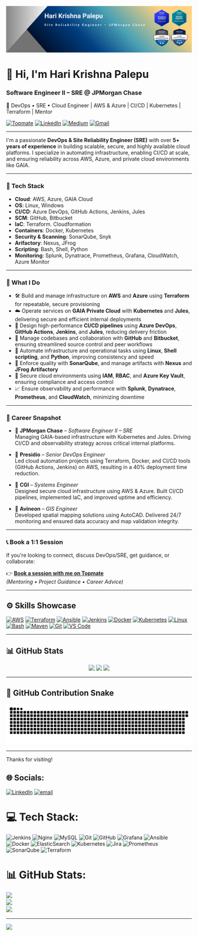 <div align="center">
  <img src="https://github.com/Haripalepu/Haripalepu/blob/main/git_banner5.png" alt="GitHub Banner" width="800"/>
</div>

# 👋 Hi, I'm Hari Krishna Palepu

### Software Engineer II – SRE @ JPMorgan Chase  
🚀 DevOps • SRE • Cloud Engineer | AWS & Azure | CI/CD | Kubernetes | Terraform | Mentor

[![Topmate](https://img.shields.io/badge/Topmate-Book%20a%201:1-green?logo=meetup&style=flat)](https://topmate.io/hari_palepu)
[![LinkedIn](https://img.shields.io/badge/LinkedIn-Connect-blue?logo=linkedin&style=flat)](https://www.linkedin.com/in/haripalepu/)
[![Medium](https://img.shields.io/badge/Medium-Blogs-black?logo=medium&style=flat)](https://medium.com/@hareepalepu)
[![Gmail](https://img.shields.io/badge/Email-harikpalepu@gmail.com-red?logo=gmail&style=flat)](mailto:harikpalepu@gmail.com)

---

I'm a passionate **DevOps & Site Reliability Engineer (SRE)** with over **5+ years of experience** in building scalable, secure, and highly available cloud platforms. I specialize in automating infrastructure, enabling CI/CD at scale, and ensuring reliability across AWS, Azure, and private cloud environments like GAIA.

---

### 🧰 Tech Stack

- **Cloud**: AWS, Azure, GAIA Cloud  
- **OS**: Linux, Windows
- **CI/CD**: Azure DevOps, GitHub Actions, Jenkins, Jules  
- **SCM**: GitHub, Bitbucket  
- **IaC**: Terraform. Cloudformation  
- **Containers**: Docker, Kubernetes 
- **Security & Scanning**: SonarQube, Snyk 
- **Arifactory**: Nexus, JFrog 
- **Scripting**: Bash, Shell, Python  
- **Monitoring**: Splunk, Dynatrace, Prometheus, Grafana, CloudWatch, Azure Monitor  

---

### 🔧 What I Do

- 🛠️ Build and manage infrastructure on **AWS** and **Azure** using **Terraform** for repeatable, secure provisioning  
- ☁️ Operate services on **GAIA Private Cloud** with **Kubernetes** and **Jules**, delivering secure and efficient internal deployments  
- 🚀 Design high-performance **CI/CD pipelines** using **Azure DevOps**, **GitHub Actions**, **Jenkins**, and **Jules**, reducing delivery friction  
- 📃️ Manage codebases and collaboration with **GitHub** and **Bitbucket**, ensuring streamlined source control and peer workflows  
- 🤖 Automate infrastructure and operational tasks using **Linux**, **Shell scripting**, and **Python**, improving consistency and speed  
- 🧪 Enforce quality with **SonarQube**, and manage artifacts with **Nexus** and **JFrog Artifactory**  
- 🔐 Secure cloud environments using **IAM**, **RBAC**, and **Azure Key Vault**, ensuring compliance and access control  
- 📈 Ensure observability and performance with **Splunk**, **Dynatrace**, **Prometheus**, and **CloudWatch**, minimizing downtime

---

### 💼 Career Snapshot

- 🏢 **JPMorgan Chase** – *Software Engineer II – SRE*  
  Managing GAIA-based infrastructure with Kubernetes and Jules. Driving CI/CD and observability strategy across critical internal platforms.

- 🏢 **Presidio** – *Senior DevOps Engineer*  
  Led cloud automation projects using Terraform, Docker, and CI/CD tools (GitHub Actions, Jenkins) on AWS, resulting in a 40% deployment time reduction.

- 🏢 **CGI** – *Systems Engineer*  
  Designed secure cloud infrastructure using AWS & Azure. Built CI/CD pipelines, implemented IaC, and improved uptime and efficiency.

- 🏢 **Avineon** – *GIS Engineer*  
  Developed spatial mapping solutions using AutoCAD. Delivered 24/7 monitoring and ensured data accuracy and map validation integrity.

---

### 📞 Book a 1:1 Session

If you're looking to connect, discuss DevOps/SRE, get guidance, or collaborate:

👉 [**Book a session with me on Topmate**](https://topmate.io/hari_palepu)  
*(Mentoring • Project Guidance • Career Advice)*

---

## ⚙️ Skills Showcase

<p align="left">
  <a href="https://aws.amazon.com" target="_blank"><img src="https://raw.githubusercontent.com/danielcranney/readme-generator/main/public/icons/skills/aws-colored.svg" width="36" height="36" alt="AWS" /></a>
  <a href="https://www.terraform.io/" target="_blank"><img src="https://cdn.jsdelivr.net/gh/devicons/devicon/icons/terraform/terraform-original.svg" width="40" height="40" alt="Terraform" /></a>
  <a href="https://www.ansible.com/" target="_blank"><img src="https://cdn.jsdelivr.net/gh/devicons/devicon/icons/ansible/ansible-original.svg" width="40" height="40" alt="Ansible" /></a>
  <a href="https://www.jenkins.io/" target="_blank"><img src="https://cdn.jsdelivr.net/gh/devicons/devicon/icons/jenkins/jenkins-original.svg" width="40" height="40" alt="Jenkins" /></a>
  <a href="https://www.docker.com/" target="_blank"><img src="https://cdn.jsdelivr.net/gh/devicons/devicon/icons/docker/docker-original.svg" width="40" height="40" alt="Docker" /></a>
  <a href="https://kubernetes.io/" target="_blank"><img src="https://cdn.jsdelivr.net/gh/devicons/devicon/icons/kubernetes/kubernetes-plain.svg" width="40" height="40" alt="Kubernetes" /></a>
  <a href="https://www.linux.org/" target="_blank"><img src="https://cdn.jsdelivr.net/gh/devicons/devicon/icons/linux/linux-original.svg" width="40" height="40" alt="Linux" /></a>
  <a href="https://www.gnu.org/software/bash/" target="_blank"><img src="https://cdn.jsdelivr.net/gh/devicons/devicon/icons/bash/bash-original.svg" width="40" height="40" alt="Bash" /></a>
  <a href="https://maven.apache.org/" target="_blank"><img src="https://cdn.jsdelivr.net/gh/devicons/devicon/icons/maven/maven-original.svg" width="40" height="40" alt="Maven" /></a>
  <a href="https://git-scm.com/" target="_blank"><img src="https://raw.githubusercontent.com/danielcranney/readme-generator/main/public/icons/skills/git-colored.svg" width="36" height="36" alt="Git" /></a>
  <a href="https://code.visualstudio.com/" target="_blank"><img src="https://raw.githubusercontent.com/danielcranney/readme-generator/main/public/icons/skills/visualstudiocode.svg" width="36" height="36" alt="VS Code" /></a>
</p>

---

## 📊 GitHub Stats

<div align="center">
  <img src="https://github-readme-stats.vercel.app/api?username=Haripalepu&theme=tokyonight&hide_border=false&include_all_commits=true&count_private=true"/>
  <img src="https://nirzak-streak-stats.vercel.app/?user=Haripalepu&theme=dark&hide_border=false" />
  <img src="https://github-readme-stats.vercel.app/api/top-langs/?username=Haripalepu&theme=dark&hide_border=false&layout=compact" />
</div>

---

## 🐍 GitHub Contribution Snake

<div align="center">
  <img src="https://github.com/Haripalepu/snake/blob/output/github-contribution-grid-snake.svg" alt="snake animation" />
</div>

---

Thanks for visiting!

## 🌐 Socials:
[![LinkedIn](https://img.shields.io/badge/LinkedIn-%230077B5.svg?logo=linkedin&logoColor=white)](https://linkedin.com/in/devarajulu-t) [![email](https://img.shields.io/badge/Email-D14836?logo=gmail&logoColor=white)](mailto:devarajthota@gmail.com) 

# 💻 Tech Stack:
![Jenkins](https://img.shields.io/badge/jenkins-%232C5263.svg?style=for-the-badge&logo=jenkins&logoColor=white) ![Nginx](https://img.shields.io/badge/nginx-%23009639.svg?style=for-the-badge&logo=nginx&logoColor=white) ![MySQL](https://img.shields.io/badge/mysql-4479A1.svg?style=for-the-badge&logo=mysql&logoColor=white) ![Git](https://img.shields.io/badge/git-%23F05033.svg?style=for-the-badge&logo=git&logoColor=white) ![GitHub](https://img.shields.io/badge/github-%23121011.svg?style=for-the-badge&logo=github&logoColor=white) ![Grafana](https://img.shields.io/badge/grafana-%23F46800.svg?style=for-the-badge&logo=grafana&logoColor=white) ![Ansible](https://img.shields.io/badge/ansible-%231A1918.svg?style=for-the-badge&logo=ansible&logoColor=white) ![Docker](https://img.shields.io/badge/docker-%230db7ed.svg?style=for-the-badge&logo=docker&logoColor=white) ![ElasticSearch](https://img.shields.io/badge/-ElasticSearch-005571?style=for-the-badge&logo=elasticsearch) ![Kubernetes](https://img.shields.io/badge/kubernetes-%23326ce5.svg?style=for-the-badge&logo=kubernetes&logoColor=white) ![Jira](https://img.shields.io/badge/jira-%230A0FFF.svg?style=for-the-badge&logo=jira&logoColor=white) ![Prometheus](https://img.shields.io/badge/Prometheus-E6522C?style=for-the-badge&logo=Prometheus&logoColor=white) ![SonarQube](https://img.shields.io/badge/SonarQube-black?style=for-the-badge&logo=sonarqube&logoColor=4E9BCD) ![Terraform](https://img.shields.io/badge/terraform-%235835CC.svg?style=for-the-badge&logo=terraform&logoColor=white)
# 📊 GitHub Stats:
![](https://github-readme-stats.vercel.app/api?username=Devarajulu-Thota&theme=dark&hide_border=false&include_all_commits=false&count_private=false)<br/>
![](https://nirzak-streak-stats.vercel.app/?user=Devarajulu-Thota&theme=dark&hide_border=false)<br/>
![](https://github-readme-stats.vercel.app/api/top-langs/?username=Devarajulu-Thota&theme=dark&hide_border=false&include_all_commits=false&count_private=false&layout=compact)

---
[![](https://visitcount.itsvg.in/api?id=Devarajulu-Thota&icon=0&color=0)](https://visitcount.itsvg.in)

<!-- Proudly created with GPRM ( https://gprm.itsvg.in ) -->